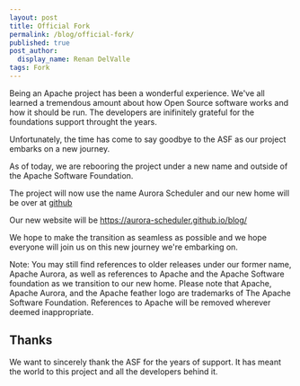 ```yaml
---
layout: post
title: Official Fork
permalink: /blog/official-fork/
published: true
post_author:
  display_name: Renan DelValle
tags: Fork
---
```


Being an Apache project has been a wonderful experience. We've all learned a tremendous amount about how Open Source software works and how it should be run. The developers are inifinitely grateful for
the foundations support throught the years.

Unfortunately, the time has come to say goodbye to the ASF as our project embarks on a new journey.

As of today, we are rebooring the project under a new name and outside of the Apache Software Foundation.

The project will now use the name Aurora Scheduler and our new home will be over at [github](https://github.com/aurora-scheduler)

Our new website will be https://aurora-scheduler.github.io/blog/

We hope to make the transition as seamless as possible and we hope everyone will join us on this new journey we're embarking on.

Note: You may still find references to older releases under our former name, Apache Aurora, as well as references to Apache and the Apache Software foundation as we transition to our new home. Please note that Apache, Apache Aurora, and the Apache feather logo are trademarks of The Apache Software Foundation. References to Apache will be removed wherever deemed inappropriate.


## Thanks

We want to sincerely thank the ASF for the years of support. It has meant the world to this project and all the developers behind it.
